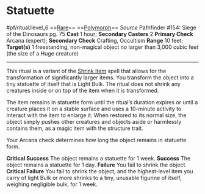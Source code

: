 # Statuette
#pf/ritual/level_6
==[Rare](../../../Traits/Rare.md)== ==[Polymorph](../../../Traits/Polymorph.md)==
*Source* Pathfinder #154: Siege of the Dinosaurs pg. 75
**Cast** 1 hour; **Secondary Casters** 2
**Primary Check** Arcana (expert); **Secondary Check** Crafting, Occultism
**Range** 10 feet; **Target(s)** 1 freestanding, non-magical object no larger than 3,000 cubic feet (the size of a Huge creature)

---
This ritual is a variant of the [Shrink Item](../../Spells/Level%203/Shrink%20Item.md) spell that allows for the transformation of significantly larger items. You transform the object into a tiny statuette of itself that is Light Bulk. The ritual does not shrink any creatures inside or on top of the item when it is transformed.

The item remains in statuette form until the ritual’s duration expires or until a creature places it on a stable surface and uses a 10-minute activity to Interact with the item to enlarge it. When restored to its normal size, the object simply pushes other creatures and objects aside or harmlessly contains them, as a magic item with the structure trait.

Your Arcana check determines how long the object remains in statuette form.

**Critical Success** The object remains a statuette for 1 week.
**Success** The object remains a statuette for 1 day.
**Failure** You fail to shrink the object.
**Critical Failure** You fail to shrink the object, and the highest-level item you carry of light Bulk or more shrinks to a tiny, unusable figurine of itself, weighing negligible bulk, for 1 week.